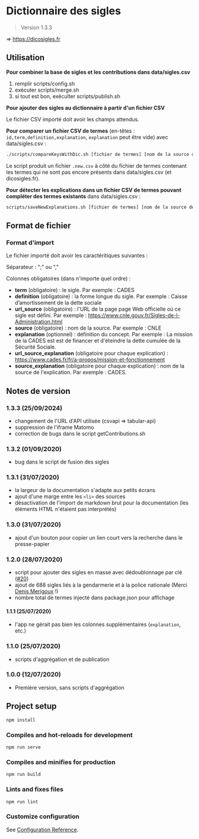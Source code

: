# Dictionnaire des sigles

> Version 1.3.3

=> https://dicosigles.fr

## Utilisation

**Pour combiner la base de sigles et les contributions dans data/sigles.csv**

1. remplir scripts/config.sh
2. exécuter scripts/merge.sh
3. si tout est bon, exéculter scripts/publish.sh

**Pour ajouter des sigles au dictionnaire à partir d'un fichier CSV**

Le fichier CSV importé doit avoir les champs attendus.

**Pour comparer un fichier CSV de termes** (en-têtes : `id,term,definition,explanation`, `explanation` peut être vide) avec data/sigles.csv :

```bash
./scripts/compareKeysWithDic.sh [fichier de termes] [nom de la source de ce fichier] [URL de la source]
```

Le script produit un fichier `.new.csv` à côté du fichier de termes contenant les termes qui ne sont pas encore présents dans data/sigles.csv (et dicosigles.fr).

**Pour détecter les explications dans un fichier CSV de termes pouvant compléter des termes existants** dans data/sigles.csv :

```bash
scripts/saveNewExplanations.sh [fichier de termes] [nom de la source de ce fichier] [URL de la source]
```

## Format de fichier

### Format d'import

Le fichier importé doit avoir les caractéritiques suivantes :

Séparateur : ";" ou ","

Colonnes obligatoires (dans n'importe quel ordre) :

- **term** (obligatoire) : le sigle. Par exemple : CADES
- **definition** (obligatoire) : la forme longue du sigle. Par exemple : Caisse d’amortissement de la dette sociale
- **url_source** (obligatoire) : l'URL de la page page Web officielle où ce sigle est défini. Par exemple : https://www.cnle.gouv.fr/Sigles-de-l-Administration.html
- **source** (obligatoire) : nom de la source. Par exemple : CNLE
- **explanation** (optionnel) : définition du concept. Par exemple : La mission de la CADES est est de financer et d'éteindre la dette cumulée de la Sécurité Sociale.
- **url_source_explanation** (obligatoire pour chaque explication) : https://www.cades.fr/fr/a-propos/mission-et-fonctionnement
- **source_explanation** (obligatoire pour chaque explication) : nom de la source de l'explication. Par exemple : CADES.

## Notes de version

### 1.3.3 (25/09/2024)

- changement de l'URL d'API utilisée (csvapi => tabular-api)
- suppression de l'iframe Matomo
- correction de bugs dans le script getContributions.sh

### 1.3.2 (01/09/2020)

- bug dans le script de fusion des sigles

### 1.3.1 (31/07/2020)

- la largeur de la documentation s'adapte aux petits écrans
- ajout d'une marge entre les `<li>` des sources
- désactivation de l'import de markdown brut pour la documentation (les éléments HTML n'étaient pas interprétés)

### 1.3.0 (31/07/2020)

- ajout d'un bouton pour copier un lien court vers la recherche dans le presse-papier

### 1.2.0 (28/07/2020)

- script pour ajouter des sigles en masse avec dédoublonnage par clé ([#20](https://github.com/ColinMaudry/dictionnaire-sigles/issues/20))
- ajout de 688 sigles liés à la gendarmerie et à la police nationale (Merci [Denis Merigoux](https://merigoux.ovh) !)
- nombre total de termes injecté dans package.json pour affichage

#### 1.1.1 (25/07/2020)

- l'app ne gérait pas bien les colonnes supplémentaires (`explanation`, etc.)

### 1.1.0 (25/07/2020)

- scripts d'aggrégation et de publication

### 1.0.0 (12/07/2020)

- Première version, sans scripts d'aggrégation

## Project setup
```
npm install
```

### Compiles and hot-reloads for development
```
npm run serve
```

### Compiles and minifies for production
```
npm run build
```

### Lints and fixes files
```
npm run lint
```

### Customize configuration
See [Configuration Reference](https://cli.vuejs.org/config/).
